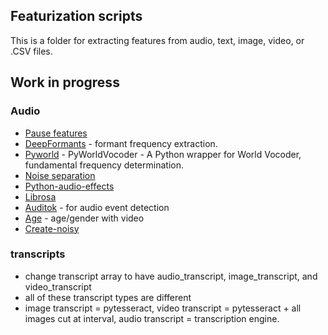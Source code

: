 ## Featurization scripts

This is a folder for extracting features from audio, text, image, video, or .CSV files. 

## Work in progress
### Audio
* [Pause features](https://github.com/jim-schwoebel/pauses)
* [DeepFormants](https://github.com/MLSpeech/DeepFormants) - formant frequency extraction.
* [Pyworld](https://github.com/JeremyCCHsu/Python-Wrapper-for-World-Vocoder) - PyWorldVocoder - A Python wrapper for World Vocoder, fundamental frequency determination.
* [Noise separation](https://github.com/seanwood/gcc-nmf)
* [Python-audio-effects](https://github.com/carlthome/python-audio-effects)
* [Librosa]()
* [Auditok](https://github.com/amsehili/auditok) - for audio event detection
* [Age](https://github.com/deepinsight/insightface) - age/gender with video 
* [Create-noisy](https://github.com/Sato-Kunihiko/audio-SNR/blob/master/create_noisy_minumum_code.py)

### transcripts
* change transcript array to have audio_transcript, image_transcript, and video_transcript
* all of these transcript types are different
* image transcript = pytesseract, video transcript = pytesseract + all images cut at interval, audio transcript = transcription engine.
